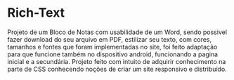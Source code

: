 # Rich-Text
Projeto de um Bloco de Notas com usabilidade de um Word, sendo possivel fazer download do seu arquivo em PDF, estilizar seu texto, com cores, tamanhos e fontes que foram implementadas no site, foi feito adaptação para que funcione também no dispositivo android, funcionando a pagina inicial e a secundária. Projeto feito com intuito de adquirir conhecimento na parte de CSS conhecendo noções de criar um site responsivo e distribuído.
